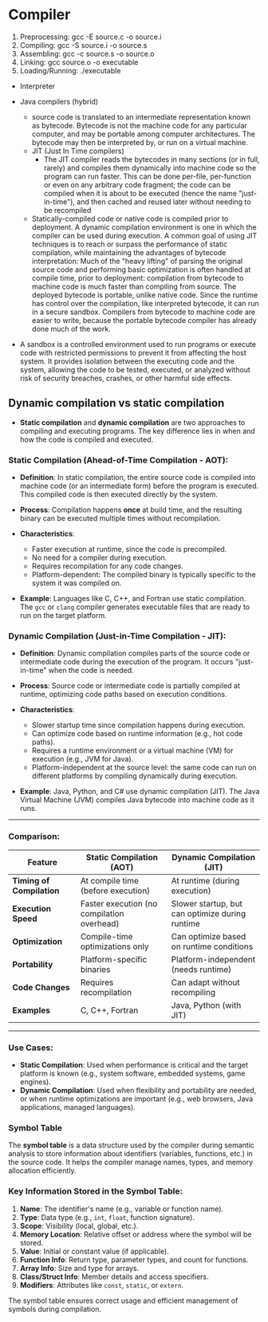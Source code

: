 # Compiler
1) Preprocessing: gcc -E source.c -o source.i
2) Compiling: gcc -S source.i -o source.s
3) Assembling: gcc -c source.s -o source.o
4) Linking: gcc source.o -o executable
5) Loading/Running: ./executable

- Interpreter
- Java compilers (hybrid)
    - source code is translated to an intermediate representation known as bytecode. Bytecode is not the machine code for any particular computer, and may be portable among computer architectures. The bytecode may then be interpreted by, or run on a virtual machine. 
    - JIT (Just In Time compilers)
        - The JIT compiler reads the bytecodes in many sections (or in full, rarely) and compiles them dynamically into machine code so the program can run faster. This can be done per-file, per-function or even on any arbitrary code fragment; the code can be compiled when it is about to be executed (hence the name "just-in-time"), and then cached and reused later without needing to be recompiled
    - Statically-compiled code or native code is compiled prior to deployment. A dynamic compilation environment is one in which the compiler can be used during execution. A common goal of using JIT techniques is to reach or surpass the performance of static compilation, while maintaining the advantages of bytecode interpretation: Much of the "heavy lifting" of parsing the original source code and performing basic optimization is often handled at compile time, prior to deployment: compilation from bytecode to machine code is much faster than compiling from source. The deployed bytecode is portable, unlike native code. Since the runtime has control over the compilation, like interpreted bytecode, it can run in a secure sandbox. Compilers from bytecode to machine code are easier to write, because the portable bytecode compiler has already done much of the work.


- A sandbox is a controlled environment used to run programs or execute code with restricted permissions to prevent it from affecting the host system. It provides isolation between the executing code and the system, allowing the code to be tested, executed, or analyzed without risk of security breaches, crashes, or other harmful side effects.

## Dynamic compilation vs static compilation
- **Static compilation** and **dynamic compilation** are two approaches to compiling and executing programs. The key difference lies in when and how the code is compiled and executed.

### Static Compilation (Ahead-of-Time Compilation - AOT):
- **Definition**: In static compilation, the entire source code is compiled into machine code (or an intermediate form) before the program is executed. This compiled code is then executed directly by the system.
- **Process**: Compilation happens **once** at build time, and the resulting binary can be executed multiple times without recompilation.
- **Characteristics**:
  - Faster execution at runtime, since the code is precompiled.
  - No need for a compiler during execution.
  - Requires recompilation for any code changes.
  - Platform-dependent: The compiled binary is typically specific to the system it was compiled on.
  
- **Example**: Languages like C, C++, and Fortran use static compilation. The `gcc` or `clang` compiler generates executable files that are ready to run on the target platform.

### Dynamic Compilation (Just-in-Time Compilation - JIT):
- **Definition**: Dynamic compilation compiles parts of the source code or intermediate code during the execution of the program. It occurs "just-in-time" when the code is needed.
- **Process**: Source code or intermediate code is partially compiled at runtime, optimizing code paths based on execution conditions.
- **Characteristics**:
  - Slower startup time since compilation happens during execution.
  - Can optimize code based on runtime information (e.g., hot code paths).
  - Requires a runtime environment or a virtual machine (VM) for execution (e.g., JVM for Java).
  - Platform-independent at the source level: the same code can run on different platforms by compiling dynamically during execution.
  
- **Example**: Java, Python, and C# use dynamic compilation (JIT). The Java Virtual Machine (JVM) compiles Java bytecode into machine code as it runs.

---

### Comparison:

| Feature                     | Static Compilation (AOT)                | Dynamic Compilation (JIT)                |
|-----------------------------|-----------------------------------------|------------------------------------------|
| **Timing of Compilation**    | At compile time (before execution)      | At runtime (during execution)            |
| **Execution Speed**          | Faster execution (no compilation overhead) | Slower startup, but can optimize during runtime |
| **Optimization**             | Compile-time optimizations only         | Can optimize based on runtime conditions |
| **Portability**              | Platform-specific binaries              | Platform-independent (needs runtime)     |
| **Code Changes**             | Requires recompilation                  | Can adapt without recompiling            |
| **Examples**                 | C, C++, Fortran                         | Java, Python (with JIT)              |

---

### Use Cases:
- **Static Compilation**: Used when performance is critical and the target platform is known (e.g., system software, embedded systems, game engines).
- **Dynamic Compilation**: Used when flexibility and portability are needed, or when runtime optimizations are important (e.g., web browsers, Java applications, managed languages).

### Symbol Table 

The **symbol table** is a data structure used by the compiler during semantic analysis to store information about identifiers (variables, functions, etc.) in the source code. It helps the compiler manage names, types, and memory allocation efficiently.

### Key Information Stored in the Symbol Table:

1. **Name**: The identifier's name (e.g., variable or function name).
2. **Type**: Data type (e.g., `int`, `float`, function signature).
3. **Scope**: Visibility (local, global, etc.).
4. **Memory Location**: Relative offset or address where the symbol will be stored.
5. **Value**: Initial or constant value (if applicable).
6. **Function Info**: Return type, parameter types, and count for functions.
7. **Array Info**: Size and type for arrays.
8. **Class/Struct Info**: Member details and access specifiers.
9. **Modifiers**: Attributes like `const`, `static`, or `extern`.

The symbol table ensures correct usage and efficient management of symbols during compilation.